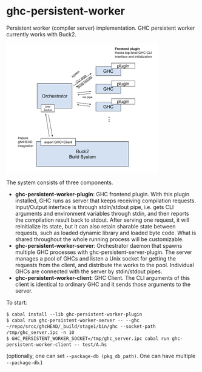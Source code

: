 ghc-persistent-worker
=====================

Persistent worker (compiler server) implementation.
GHC persistent worker currently works with Buck2.

<img src="docs/config.png" width="400">

The system consists of three components.

* **ghc-persistent-worker-plugin**: GHC frontend plugin. With this plugin installed,
  GHC runs as server that keeps receiving compilation requests. Input/Output interface
  is through stdin/stdout pipe, i.e. gets CLI arguments and environment variables
  through stdin, and then reports the compilation result back to stdout.
  After serving one request, it will reinitialize its state, but it can also retain
  sharable state between requests, such as loaded dynamic library and loaded byte code.
  What is shared throughout the whole running process will be customizable.
* **ghc-persistent-worker-server**: Orchestrator daemon that spawns multiple GHC processes
  with ghc-persistent-server-plugin. The server manages a pool of GHCs and listen a Unix
  socket for getting the requests from the client, and distribute the works to the pool.
  Individual GHCs are connected with the server by stdin/stdout pipes.
* **ghc-persistent-worker-client**: GHC Client. The CLI arguments of this client is identical
  to ordinary GHC and it sends those arguments to the server.


To start:
```
$ cabal install --lib ghc-persistent-worker-plugin
$ cabal run ghc-persistent-worker-server -- --ghc ~/repo/srcc/ghcHEAD/_build/stage1/bin/ghc --socket-path /tmp/ghc_server.ipc -n 10
$ GHC_PERSISTENT_WORKER_SOCKET=/tmp/ghc_server.ipc cabal run ghc-persistent-worker-client -- test/A.hs
```
(optionally, one can set `--package-db (pkg_db_path)`. One can have multiple `--package-db`.)
